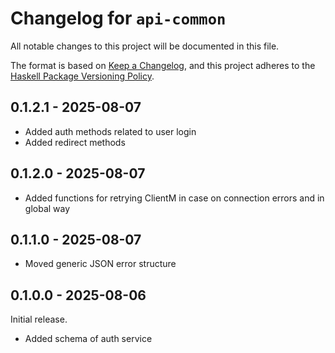# Changelog for `api-common`

All notable changes to this project will be documented in this file.

The format is based on [Keep a Changelog](https://keepachangelog.com/en/1.0.0/),
and this project adheres to the
[Haskell Package Versioning Policy](https://pvp.haskell.org/).

## 0.1.2.1 - 2025-08-07

- Added auth methods related to user login
- Added redirect methods

## 0.1.2.0 - 2025-08-07

- Added functions for retrying ClientM in case on connection errors and in global way

## 0.1.1.0 - 2025-08-07

- Moved generic JSON error structure

## 0.1.0.0 - 2025-08-06

Initial release. 

- Added schema of auth service
